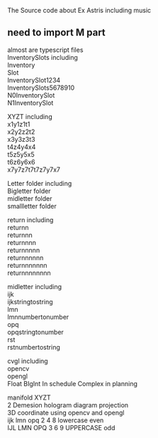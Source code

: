The Source code about Ex Astris including music
## need to import M part
almost are typescript files <br>
InventorySlots including <br>
Inventory <br>
Slot <br>
InventorySlot1234 <br>
InventorySlots5678910 <br>
N0InventorySlot <br>
N1InventorySlot <br>

XYZT including <br>
x1y1z1t1 <br>
x2y2z2t2 <br>
x3y3z3t3 <br>
t4z4y4x4 <br>
t5z5y5x5 <br>
t6z6y6x6 <br>
x7y7z7t7t7z7y7x7 <br>
 
Letter folder including <br>
Bigletter folder <br> 
midletter folder <br>
smallletter folder <br>

return including <br>
returnn <br>
returnnn <br>
returnnnn <br>
returnnnnn <br>
returnnnnnn <br>
returnnnnnnn <br>
returnnnnnnnn <br>

midletter including <br>
ijk <br>
ijkstringtostring <br>
lmn <br>
lmnnumbertonumber <br>
opq <br>
opqstringtonumber <br>
rst <br>
rstnumbertostring <br>

cvgl including <br>
opencv <br>
opengl <br>
Float BIgInt In schedule
Complex in planning

manifold XYZT <br> 
2 Demesion hologram diagram projection <br>
3D coordinate using opencv and opengl <br>
ijk lmn opq 2 4 8 lowercase even <br> 
IJL LMN OPQ 3 6 9 UPPERCASE odd <br>
